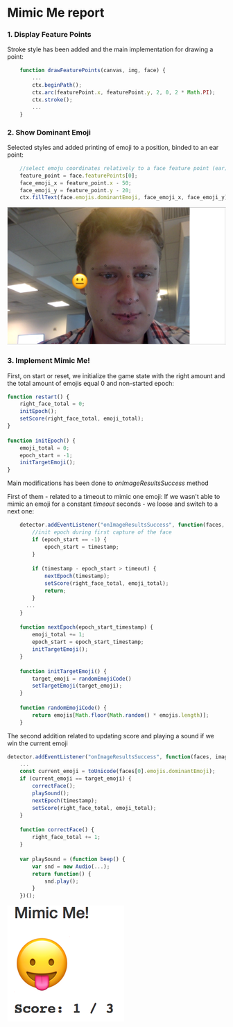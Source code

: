 # Mimic Me report

### 1. Display Feature Points
Stroke style has been added and the main implementation for drawing a point:

```javascript
    function drawFeaturePoints(canvas, img, face) {
        ...
        ctx.beginPath();
        ctx.arc(featurePoint.x, featurePoint.y, 2, 0, 2 * Math.PI);
        ctx.stroke();
        ...
    }
```

### 2. Show Dominant Emoji
Selected styles and added printing of emoji to a position, binded to an ear point:

```javascript
    //select emoju coordinates relatively to a face feature point (ear)
    feature_point = face.featurePoints[0];
    face_emoji_x = feature_point.x - 50;
    face_emoji_y = feature_point.y - 20;
    ctx.fillText(face.emojis.dominantEmoji, face_emoji_x, face_emoji_y);
```

![Face interface](screenshots/face.png)

### 3. Implement Mimic Me!

First, on start or reset, we initialize the game state with the right amount
and the total amount of emojis equal 0 and non-started epoch:

```javascript
function restart() {
    right_face_total = 0;
    initEpoch();
    setScore(right_face_total, emoji_total);
}

function initEpoch() {
    emoji_total = 0;
    epoch_start = -1;
    initTargetEmoji();
}    
```

Main modifications has been done to _onImageResultsSuccess_ method

First of them - related to a timeout to mimic one emoji:
If we wasn't able to mimic an emoji for a constant _timeout_ seconds - we loose and switch to a next one:

```javascript
    detector.addEventListener("onImageResultsSuccess", function(faces, image, timestamp) {
        //init epoch during first capture of the face
        if (epoch_start == -1) {
            epoch_start = timestamp;
        }

        if (timestamp - epoch_start > timeout) {
            nextEpoch(timestamp);
            setScore(right_face_total, emoji_total);
            return;
        }
      ...
    }

    function nextEpoch(epoch_start_timestamp) {
        emoji_total += 1;
        epoch_start = epoch_start_timestamp;
        initTargetEmoji();
    }

    function initTargetEmoji() {
        target_emoji = randomEmojiCode()
        setTargetEmoji(target_emoji);
    }

    function randomEmojiCode() {
        return emojis[Math.floor(Math.random() * emojis.length)];
    }
```

The second addition related to updating score and playing a sound if we win the current emoji

```javascript
detector.addEventListener("onImageResultsSuccess", function(faces, image, timestamp) {
    ...
    const current_emoji = toUnicode(faces[0].emojis.dominantEmoji);
    if (current_emoji == target_emoji) {
        correctFace();
        playSound();
        nextEpoch(timestamp);
        setScore(right_face_total, emoji_total);
    }

    function correctFace() {
        right_face_total += 1;
    }

    var playSound = (function beep() {
        var snd = new Audio(...);
        return function() {
            snd.play();
        }
    })();
```

![Counter interface](screenshots/counter.png)

